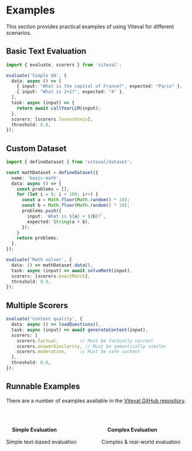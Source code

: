# Examples

This section provides practical examples of using Viteval for different scenarios.

## Basic Text Evaluation

```ts
import { evaluate, scorers } from 'viteval';

evaluate('Simple QA', {
  data: async () => [
    { input: "What is the capital of France?", expected: "Paris" },
    { input: "What is 2+2?", expected: "4" },
  ],
  task: async (input) => {
    return await callYourLLM(input);
  },
  scorers: [scorers.levenshtein],
  threshold: 0.8,
});
```

## Custom Dataset

```ts
import { defineDataset } from 'viteval/dataset';

const mathDataset = defineDataset({
  name: 'basic-math',
  data: async () => {
    const problems = [];
    for (let i = 0; i < 100; i++) {
      const a = Math.floor(Math.random() * 10);
      const b = Math.floor(Math.random() * 10);
      problems.push({
        input: `What is ${a} + ${b}?`,
        expected: String(a + b),
      });
    }
    return problems;
  },
});

evaluate('Math solver', {
  data: () => mathDataset.data(),
  task: async (input) => await solveMath(input),
  scorers: [scorers.exactMatch],
  threshold: 0.9,
});
```

## Multiple Scorers

```ts
evaluate('Content quality', {
  data: async () => loadQuestions(),
  task: async (input) => await generateContent(input),
  scorers: [
    scorers.factual,        // Must be factually correct
    scorers.answerSimilarity, // Must be semantically similar
    scorers.moderation,     // Must be safe content
  ],
  threshold: 0.8,
});
```

## Runnable Examples

There are a number of examples available in the [Viteval GitHub repository](https://github.com/viteval/viteval/tree/main/examples).

<div class="examples-grid">

[**Simple Evaluation**](https://github.com/viteval/viteval/tree/main/examples/basic)
Simple text-based evaluation

[**Complex Evaluation**](https://github.com/viteval/viteval/tree/main/examples/complex)
Complex & real-world evaluation
</div>

<style>
.examples-grid {
  display: grid;
  grid-template-columns: repeat(auto-fit, minmax(200px, 1fr));
  gap: 1rem;
  margin: 2rem 0;
}

.examples-grid a {
  display: block;
  padding: 1rem;
  border: 1px solid var(--vp-c-divider);
  border-radius: 8px;
  text-decoration: none;
  transition: border-color 0.3s;
}

.examples-grid a:hover {
  border-color: var(--vp-c-brand);
}
</style>